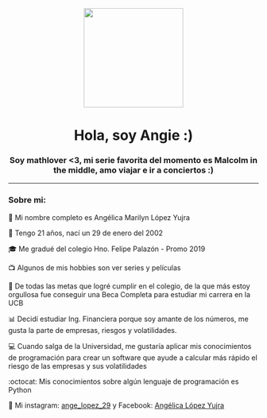 <div id="header" align="center">
 <img src="https://media.giphy.com/media/3o7btPCcdNniyf0ArS/giphy.gif" width="200" />
  <h1 align="center">Hola, soy Angie :)</h1>
  <h3 align="center">Soy mathlover <3, mi serie favorita del momento es Malcolm in the middle, amo viajar e ir a conciertos :)
  </h3> 
</div>

---

### Sobre mi:

:raising_hand: Mi nombre completo es Angélica Marilyn López Yujra

:woman: Tengo 21 años, nací un 29 de enero del 2002

:mortar_board: Me gradué del colegio Hno. Felipe Palazón - Promo 2019

:tv: Algunos de mis hobbies son ver series y películas

:100: De todas las metas que logré cumplir en el colegio, de la que más estoy orgullosa fue conseguir una Beca Completa para estudiar mi carrera en la UCB 

:bar_chart: Decidí estudiar Ing. Financiera porque soy amante de los números, me gusta la parte de empresas, riesgos y volatilidades.

:computer: Cuando salga de la Universidad, me gustaría aplicar mis conocimientos de programación para crear un software que ayude a calcular más rápido el riesgo de las empresas y sus volatilidades

:octocat: Mis conocimientos sobre algún lenguaje de programación es Python
  
:iphone: Mi instagram: [ange_lopez_29](https://instagram.com/ange_lopez_29?igshid=ZDdkNTZiNTM=) y Facebook: [Angélica López Yujra](https://www.facebook.com/angelica.lopezyujra?mibextid=ZbWKwL)
  
